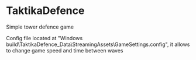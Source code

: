 # TaktikaDefence
Simple tower defence game 

Config file located at "Windows build\TaktikaDefence_Data\StreamingAssets\GameSettings.config", it allows to change game speed and time between waves

